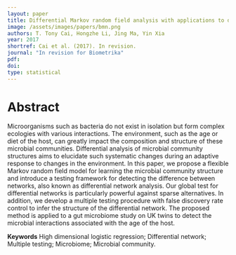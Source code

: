 ```yaml
---
layout: paper
title: Differential Markov random field analysis with applications to detecting differential microbial community structures
image: /assets/images/papers/bmn.png
authors: T. Tony Cai, Hongzhe Li, Jing Ma, Yin Xia
year: 2017
shortref: Cai et al. (2017). In revision.
journal: "In revision for Biometrika"
pdf: 
doi: 
type: statistical
---
```


# Abstract
Microorganisms such as bacteria do not exist in isolation but form complex ecologies with various interactions. The environment, such as the age or diet of the host, can greatly impact the composition and structure of these microbial communities. Differential analysis of microbial community structures aims to elucidate such systematic changes during an adaptive response to changes in the environment. In this paper, we propose a flexible Markov random field model for learning the microbial community structure and introduce a testing framework for detecting the difference between networks, also known as differential network analysis. Our global test for differential networks is particularly powerful against sparse alternatives. In addition, we develop a multiple testing procedure with false discovery rate control to infer the structure of the differential network. The proposed method is applied to a gut microbiome study on UK twins to detect the microbial interactions associated with the age of the host.

**Keywords** High dimensional logistic regression; Differential network; Multiple testing; Microbiome; Microbial community.
